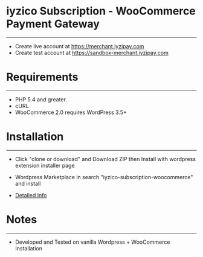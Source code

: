 
# iyzico Subscription - WooCommerce Payment Gateway
------------
* Create live account at https://merchant.iyzipay.com
* Create test account at https://sandbox-merchant.iyzipay.com


# Requirements
------------
* PHP 5.4 and greater.
* cURL
* WooCommerce 2.0 requires WordPress 3.5+


# Installation
---------------
* Click "clone or download" and Download ZIP then Install with wordpress extension installer page
* Wordpress Marketplace in search "iyzico-subscription-woocommerce" and install

* <a href="https://dev.iyzipay.com/tr/acik-kaynak/woocommerce">Detailed Info</a>


# Notes
---------------
* Developed and Tested on vanilla Wordpress + WooCommerce Installation
